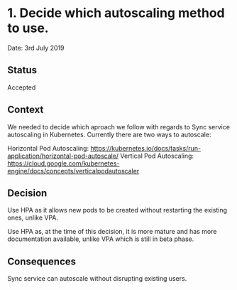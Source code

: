 # 1. Decide which autoscaling method to use.

Date: 3rd July 2019

## Status

Accepted

## Context

We needed to decide which aproach we follow with regards to Sync service autoscaling in Kubernetes.
Currently there are two ways to autoscale:

Horizontal Pod Autoscaling: https://kubernetes.io/docs/tasks/run-application/horizontal-pod-autoscale/
Vertical Pod Autoscaling: https://cloud.google.com/kubernetes-engine/docs/concepts/verticalpodautoscaler

## Decision

Use HPA as it allows new pods to be created without restarting the existing ones, unlike VPA.

Use HPA as, at the time of this decision, it is more mature and has more documentation available, unlike VPA which is still in beta phase.

## Consequences

Sync service can autoscale without disrupting existing users.
